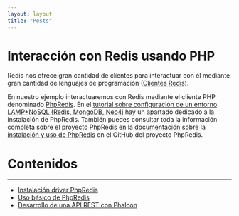```yaml
---
layout: layout
title: "Posts"
---
```

# Interacción con Redis usando PHP

Redis nos ofrece gran cantidad de clientes para interactuar con él mediante gran cantidad de lenguajes de programación ([Clientes Redis](http://redis.io/clients)). 

En nuestro ejemplo interactuaremos con Redis mediante el cliente PHP denominado [PhpRedis](https://github.com/phpredis/phpredis). En el [tutorial sobre configuración de un entorno LAMP+NoSQL (Redis, MongoDB, Neo4j](../ConfiguracionEntornoGGVD/) hay un apartado dedicado a la instalación de PhpRedis. También puedes consultar toda la información completa sobre el proyecto PhpRedis en la [documentación sobre la instalación y uso de PhpRedis](https://github.com/phpredis/phpredis) en el GitHub del proyecto PhpRedis.

# Contenidos
___

* [Instalación driver PhpRedis](InstalacionPHPRedis/)
* [Uso básico de PhpRedis](PHPRedisBasico/)
* [Desarrollo de una API REST con Phalcon](PhalconRedisAPIREST/)

